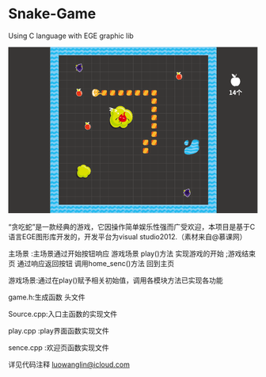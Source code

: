 # Snake-Game

Using C language with EGE graphic lib 

![sence](https://github.com/luowanglin/Snake-Game/raw/master/图形-02.png)

“贪吃蛇”是一款经典的游戏，它因操作简单娱乐性强而广受欢迎，本项目是基于C语言EGE图形库开发的，开发平台为visual studio2012.（素材来自@慕课网）


主场景 :主场景通过开始按钮响应 游戏场景 play()方法 实现游戏的开始 ;游戏结束页 通过响应返回按钮 调用home_senc()方法 回到主页


游戏场景:通过在play()赋予相关初始值，调用各模块方法已实现各功能

game.h:生成函数 头文件

Source.cpp:入口主函数的实现文件

play.cpp :play界面函数实现文件

sence.cpp :欢迎页函数实现文件

详见代码注释 luowanglin@icloud.com
